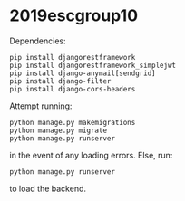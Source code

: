 # 2019escgroup10

Dependencies:

```
pip install djangorestframework
pip install djangorestframework_simplejwt
pip install django-anymail[sendgrid]
pip install django-filter
pip install django-cors-headers
```

Attempt running:
```
python manage.py makemigrations
python manage.py migrate
python manage.py runserver
```
in the event of any loading errors. Else, run:
```
python manage.py runserver
```
to load the backend.
